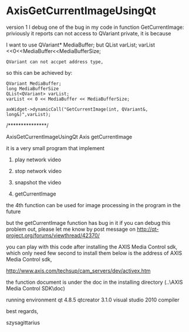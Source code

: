 AxisGetCurrentImageUsingQt
==========================


version 1
I debug one of the bug in my code in function GetCurrentImage:
priviously it reports can not access to QVariant private, it is because 

I want to use QVariant* MediaBuffer;
but QList<QVariant> varList; 
    varList <<0<<MediaBuffer<<MediaBufferSize;

    QVariant can not accpet address type,

so this can be achieved by:
	
	QVariant MediaBuffer;
	long MediaBufferSize
	QList<QVariant> varList;
    varList << 0 << MediaBuffer << MediaBufferSize;

    axWidget->dynamicCall("GetCurrentImage(int, QVariant&, long&)",varList);




/***************/

AxisGetCurrentImageUsingQt
Axis getCurrentImage 

it is a very small program 
that implement 

1. play network video

2. stop network video

3. snapshot the video

4. getCurrentImage 

the 4th function can be used for image processing in the program in the future 

but the getCurrentImage function has bug in it
if you can debug this problem out, please let me know by post message on 
http://qt-project.org/forums/viewthread/42370/


you can play with this code after installing the AXIS Media Control sdk, which only need few second to install them
below is the address of AXIS Media Control sdk,

http://www.axis.com/techsup/cam_servers/dev/activex.htm

the function document is under the doc in the installing directory (..\AXIS Media Control SDK\doc)

running environment
qt 4.8.5
qtcreator 3.1.0
visual studio 2010 compiler



best regards,

szysagittarius
